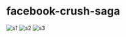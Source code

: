 facebook-crush-saga
===================

![s1](https://raw.github.com/kevinkeyjkw/facebook-crush-saga/master/Screenshot1.jpg)
![s2](https://raw.github.com/kevinkeyjkw/facebook-crush-saga/master/Screenshot3.png)
![s3](https://raw.github.com/kevinkeyjkw/facebook-crush-saga/master/Screen%20Shot%202014-03-18%20at%202.22.31%20PM.png)
